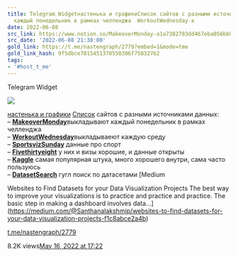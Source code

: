 ```yaml
---
title: Telegram Widgetнастенька и графикиСписок сайтов с разными источниками данных  MakeoverMonday
  каждый понедельник в рамках челленджа  WorkoutWednesday к
date: 2022-06-08
src_link: https://www.notion.so/MakeoverMonday-a1a7382783dd467eba056bb874313fb4
src_date: '2022-06-08 21:38:00'
gold_link: https://t.me/nastengraph/2779?embed=1&mode=tme
gold_link_hash: 9f5dbce7015451378550306f75832762
tags:
- '#host_t_me'
---
```






Telegram Widget




















[*![](https://cdn4.cdn-telegram.org/file/OyQXW1JVzR5AHEpTHJXu6uT-uYd7eD0ZEk9mXhSrS7HtGcJ7OG4m0PY7_kN8NBKTO9_ZsYXqWRtnxSai_v-ERr6sapfvE60JUFfto3XCaaYUn3NxZUN5-pDK3v3vwe_3P2wNTmQM0VDiRaSP1VTMVSAb7-iCWgJyhVCU-VRHHZlUVdfA5bETXpYnrdw5gxpDGesoXUOx3ApuVY5uVfpz1MAipZrH7TmHGbv775dxrxcqxBUzO5cbXwVJ55D6cBUVghfmNAzot9DDrDA335H1FXr_oVdXfil4A0gsAJcW4cFOnFdvjR7XaD3a8tda6Qcsst9vZJRBz1v9YsQAl41Etw.jpg)*](https://t.me/nastengraph)



[настенька и графики](https://t.me/nastengraph)
[Список](https://medium.com/@Santhanalakshmip/websites-to-find-datasets-for-your-data-visualization-projects-f1c8abce2a4b) сайтов с разными источниками данных:  
– [**MakeoverMonday**](https://www.makeovermonday.co.uk/data/)выкладывают каждый понедельник в рамках челленджа  
– [**WorkoutWednesday**](https://www.workout-wednesday.com/power-bi-challenges/)выкладываеют каждую среду   
– [**SportsvizSunday**](https://www.sportsvizsunday.com/) данные про спорт  
– [**Fivethirtyeight**](https://data.fivethirtyeight.com/) у них и визы хорошие, и данные открыты  
– [**Kaggle**](https://www.kaggle.com/datasets) самая популярная штука, много хорошего внутри, сама часто пользуюсь  
– [**DatasetSearch**](https://datasetsearch.research.google.com/) гугл поиск по датасетами
[Medium

Websites to Find Datasets for your Data Visualization Projects
The best way to improve your visualizations is to practice and practice and practice. The basic step in making a dashboard involves data…](https://medium.com/@Santhanalakshmip/websites-to-find-datasets-for-your-data-visualization-projects-f1c8abce2a4b)

[t.me/nastengraph/2779](https://t.me/nastengraph/2779)

8.2K views[May 16, 2022 at 17:22](https://t.me/nastengraph/2779)